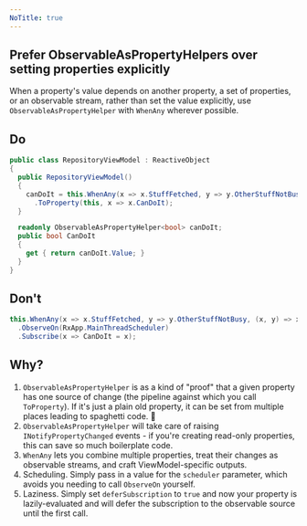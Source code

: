 ```yaml
---
NoTitle: true
---
```

## Prefer ObservableAsPropertyHelpers over setting properties explicitly

When a property's value depends on another property, a set of properties, or an 
observable stream, rather than set the value explicitly, use 
`ObservableAsPropertyHelper` with `WhenAny` wherever possible.

## Do

```csharp
public class RepositoryViewModel : ReactiveObject
{
  public RepositoryViewModel()
  {
    canDoIt = this.WhenAny(x => x.StuffFetched, y => y.OtherStuffNotBusy, (x, y) => x && y)
      .ToProperty(this, x => x.CanDoIt);
  }

  readonly ObservableAsPropertyHelper<bool> canDoIt;
  public bool CanDoIt
  {
    get { return canDoIt.Value; }  
  }	
}
```

## Don't

```csharp
this.WhenAny(x => x.StuffFetched, y => y.OtherStuffNotBusy, (x, y) => x && y)
  .ObserveOn(RxApp.MainThreadScheduler)
  .Subscribe(x => CanDoIt = x);
```

## Why?
1. `ObservableAsPropertyHelper` is as a kind of "proof" that a given property has one source of change (the pipeline against which you call `ToProperty`). If it's just a plain old property, it can be set from multiple places leading to spaghetti code. 🍝
2. `ObservableAsPropertyHelper` will take care of raising `INotifyPropertyChanged` events - if you're creating read-only properties, this can save so much boilerplate code.
3. `WhenAny` lets you combine multiple properties, treat their changes as observable streams, and craft ViewModel-specific outputs.
4. Scheduling. Simply pass in a value for the `scheduler` parameter, which avoids you needing to call `ObserveOn` yourself.
5. Laziness. Simply set `deferSubscription` to `true` and now your property is lazily-evaluated and will defer the subscription to the observable source until the first call.


